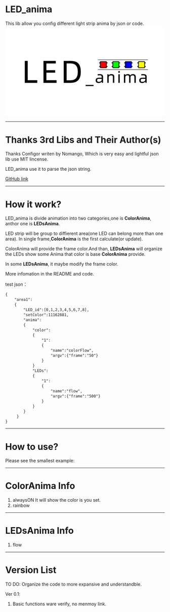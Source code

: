 <!--
 * @Author: sethome
 * @Date: 2021-09-25 01:26:25
 * @LastEditTime: 2021-12-27 17:05:11
 * @Description: README file
 * @FilePath: \LED_anima\README.md
-->
# LED_anima
This lib allow you config different light strip anima by json or code.
![LED_animaLogo](https://github.com/sethome2/LED_anima/blob/main/LED_animaLogo.jpg)

___
# Thanks 3rd Libs and Their Author(s)
Thanks Configor writen by Nomango, Which is very easy and lightful json lib use MIT lincense.

LED_anima use it to parse the json string.

[GitHub link](https://github.com/Nomango/configor)
___
# How it work?
LED_anima is divide animation into two categories,one is <strong>ColorAnima</strong>, anthor one is <strong>LEDsAnima</strong>.

LED strip will be group to diffierent area(one LED can belong more than one area). In single frame,<strong>ColorAnima</strong> is the first calculate(or update).

ColorAnima will provide the frame color.And than, <strong>LEDsAnima</strong> will organize the LEDs show some Anima that color is base <strong>ColorAnima</strong> provide.

In some <strong>LEDsAnima</strong>, it maybe modify the frame color.

More infomation in the README and code.

test json：
```
{
    "area1":
    {
        "LED_id":[0,1,2,3,4,5,6,7,8],
        "setColor":11162881,
        "anima":
        {
            "color":
            {
                "1":
                {
                    "name":"colorFlow",
                    "argv":{"frame":"50"}
                }
            }
            "LEDs":
            {
                "1":
                {
                    "name":"flow",
                    "argv":{"frame":"500"}  
                }
            }
        }
     }
}
```

___
# How to use?
Please see the smallest example:

___
# ColorAnima Info
1. alwaysON
It will show the color is you set.
2. rainbow

___
# LEDsAnima Info
1. flow
___
# Version List
TO DO: Organize the code to more expansive and understandble.

Ver 0.1:
1. Basic functions ware verify, no menmoy link.

